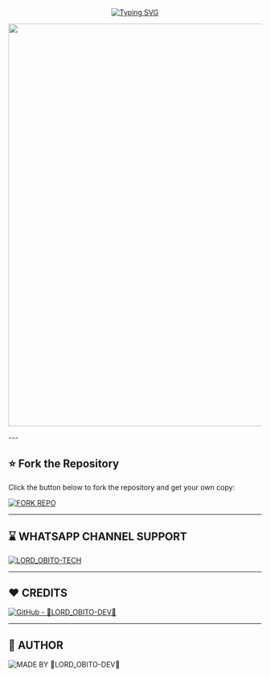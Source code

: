 <p align="center">
  <a href="https://git.io/typing-svg">
    <img src="https://readme-typing-svg.demolab.com?font=Black+Ops+One&size=80&pause=1000&color=8A2BE2&center=true&vCenter=true&width=1000&height=200&lines=LORD_OBITO+XMD+V2;VERSION+2.0.0;BY+LORD+OBITO+TECH" alt="Typing SVG" />
  </a>
</p>

<p align="center">
  <img src="https://files.catbox.moe/d7fqrl.jpg" width="800"/>
</p>
---

## ⭐ Fork the Repository

Click the button below to fork the repository and get your own copy:

[![FORK REPO](https://img.shields.io/badge/FORK%20REPO-Click%20Here-007ACC?style=for-the-badge&logo=github)](https://github.com/LORD-OBITO-DEV/LORD_OBITO-XMD-V2/fork)

---

## ⌛ WHATSAPP CHANNEL SUPPORT 

[![LORD_OBITO-TECH](https://img.shields.io/badge/JOIN%20MY-WHATSAPP%20CHANNEL-25D366?style=for-the-badge&logo=whatsapp)](https://whatsapp.com/channel/0029Vb65HSyHwXbEQbQjQV26)

---

## ❤️ CREDITS
[![GitHub - 👑LORD_OBITO-DEV👑](https://img.shields.io/badge/GitHub-👑LORD--OBITO--DEV👑-181717?style=for-the-badge&logo=github)](https://github.com/LORD-OBITO-DEV)

---
## 👑 AUTHOR
![MADE BY 👑LORD_OBITO-DEV👑](https://img.shields.io/badge/MADE%20BY-👑LORD_OBITO%20DEV👑-blueviolet?style=for-the-badge&logo=markdown)
